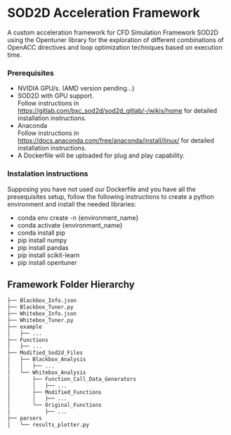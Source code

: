 # SOD2D Acceleration Framework

A custom acceleration framework for CFD Simulation Framework SOD2D using the Opentuner library for the exploration of different combinations of OpenACC directives and loop optimization techniques based on execution time. 

### Prerequisites
- NVIDIA GPU/s. (AMD version pending...)
- SOD2D with GPU support.  
  Follow instructions in https://gitlab.com/bsc_sod2d/sod2d_gitlab/-/wikis/home for detailed installation instructions.
- Anaconda  
  Follow instructions in https://docs.anaconda.com/free/anaconda/install/linux/ for detailed installation instructions.
- A Dockerfile will be uploaded for plug and play capability.

### Instalation instructions
Supposing you have not used our Dockerfile and you have all the presequisites setup, follow the following instructions to create a python environment and install the needed libraries:
- conda env create -n {environment_name}
- conda activate {environment_name}
- conda install pip
- pip install numpy
- pip install pandas
- pip install scikit-learn
- pip install opentuner

## Framework Folder Hierarchy
```bash
├── Blackbox_Info.json
├── Blackbox_Tuner.py
├── Whitebox_Info.json
├── Whitebox_Tuner.py
├── example
│   ├── ...
├── Functions
│   ├── ...
├── Modified_Sod2d_Files
│   ├── Blackbox_Analysis
│   │   ├── ...
│   └── Whitebox_Analysis
│       ├── Function_Call_Data_Generators
│       │   ├── ...
│       ├── Modified_Functions
│       │   ├── ...
│       └── Original_Functions
│           ├── ...
├── parsers
│   └── results_plotter.py
```
